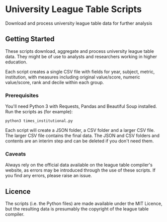 # University League Table Scripts

Download and process university league table data for further analysis

## Getting Started

These scripts download, aggregate and process university league table data. They might be of use to analysts and researchers working in higher education.

Each script creates a single CSV file with fields for year, subject, metric, institution, with measures including original value/score, numeric value/score, rank and decile within each group.

### Prerequisites

You'll need Python 3 with Requests, Pandas and Beautiful Soup installed. Run the scripts as (for example):

```
python3 times_institutional.py
```

Each script will create a JSON folder, a CSV folder and a larger CSV file. The larger CSV file contains the final data. The JSON and CSV folders and contents are an interim step and can be deleted if you don't need them.

### Caveats

Always rely on the official data available on the league table compiler's website, as errors may be introduced through the use of these scripts. If you find any errors, please raise an issue.

## Licence

The scripts (i.e. the Python files) are made available under the MIT Licence, but the resulting data is presumably the copyright of the league table compiler.